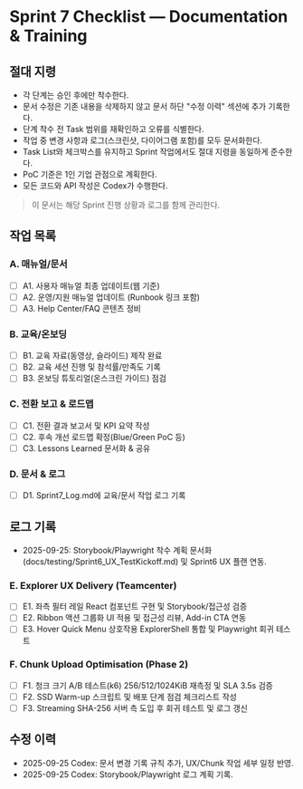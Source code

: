 # Sprint 7 Checklist — Documentation & Training

## 절대 지령
- 각 단계는 승인 후에만 착수한다.
- 문서 수정은 기존 내용을 삭제하지 않고 문서 하단 "수정 이력" 섹션에 추가 기록한다.
- 단계 착수 전 Task 범위를 재확인하고 오류를 식별한다.
- 작업 중 변경 사항과 로그(스크린샷, 다이어그램 포함)를 모두 문서화한다.
- Task List와 체크박스를 유지하고 Sprint 작업에서도 절대 지령을 동일하게 준수한다.
- PoC 기준은 1인 기업 관점으로 계획한다.
- 모든 코드와 API 작성은 Codex가 수행한다.

> 이 문서는 해당 Sprint 진행 상황과 로그를 함께 관리한다.

## 작업 목록
### A. 매뉴얼/문서
- [ ] A1. 사용자 매뉴얼 최종 업데이트(웹 기준)
- [ ] A2. 운영/지원 매뉴얼 업데이트 (Runbook 링크 포함)
- [ ] A3. Help Center/FAQ 콘텐츠 정비

### B. 교육/온보딩
- [ ] B1. 교육 자료(동영상, 슬라이드) 제작 완료
- [ ] B2. 교육 세션 진행 및 참석률/만족도 기록
- [ ] B3. 온보딩 튜토리얼(온스크린 가이드) 점검

### C. 전환 보고 & 로드맵
- [ ] C1. 전환 결과 보고서 및 KPI 요약 작성
- [ ] C2. 후속 개선 로드맵 확정(Blue/Green PoC 등)
- [ ] C3. Lessons Learned 문서화 & 공유

### D. 문서 & 로그
- [ ] D1. Sprint7_Log.md에 교육/문서 작업 로그 기록

## 로그 기록
- 2025-09-25: Storybook/Playwright 착수 계획 문서화(docs/testing/Sprint6_UX_TestKickoff.md) 및 Sprint6 UX 플랜 연동.
### E. Explorer UX Delivery (Teamcenter)
- [ ] E1. 좌측 필터 레일 React 컴포넌트 구현 및 Storybook/접근성 검증
- [ ] E2. Ribbon 액션 그룹화 UI 적용 및 접근성 리뷰, Add-in CTA 연동
- [ ] E3. Hover Quick Menu 상호작용 ExplorerShell 통합 및 Playwright 회귀 테스트
### F. Chunk Upload Optimisation (Phase 2)
- [ ] F1. 청크 크기 A/B 테스트(k6) 256/512/1024KiB 재측정 및 SLA 3.5s 검증
- [ ] F2. SSD Warm-up 스크립트 및 배포 단계 점검 체크리스트 작성
- [ ] F3. Streaming SHA-256 서버 측 도입 후 회귀 테스트 및 로그 갱신
## 수정 이력
- 2025-09-25 Codex: 문서 변경 기록 규칙 추가, UX/Chunk 작업 세부 일정 반영.
- 2025-09-25 Codex: Storybook/Playwright 로그 계획 기록.

